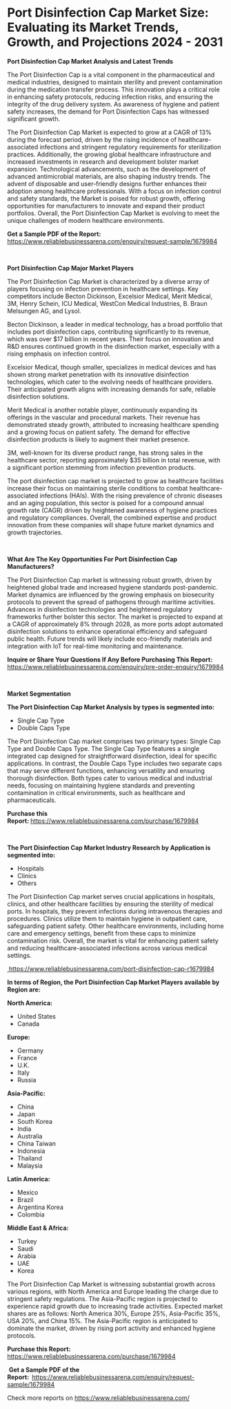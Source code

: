<p><h1>Port Disinfection Cap Market Size: Evaluating its Market Trends, Growth, and Projections 2024 - 2031</h1></p><p><strong>Port Disinfection Cap Market Analysis and Latest Trends</strong></p>
<p><p>The Port Disinfection Cap is a vital component in the pharmaceutical and medical industries, designed to maintain sterility and prevent contamination during the medication transfer process. This innovation plays a critical role in enhancing safety protocols, reducing infection risks, and ensuring the integrity of the drug delivery system. As awareness of hygiene and patient safety increases, the demand for Port Disinfection Caps has witnessed significant growth.</p><p>The Port Disinfection Cap Market is expected to grow at a CAGR of 13% during the forecast period, driven by the rising incidence of healthcare-associated infections and stringent regulatory requirements for sterilization practices. Additionally, the growing global healthcare infrastructure and increased investments in research and development bolster market expansion. Technological advancements, such as the development of advanced antimicrobial materials, are also shaping industry trends. The advent of disposable and user-friendly designs further enhances their adoption among healthcare professionals. With a focus on infection control and safety standards, the Market is poised for robust growth, offering opportunities for manufacturers to innovate and expand their product portfolios. Overall, the Port Disinfection Cap Market is evolving to meet the unique challenges of modern healthcare environments.</p></p>
<p><strong>Get a Sample PDF of the Report:&nbsp;</strong> <a href="https://www.reliablebusinessarena.com/enquiry/request-sample/1679984?utm_campaign=1835&utm_medium=2&utm_source=Github&utm_content=ia&utm_term=28122024&utm_id=port-disinfection-cap">https://www.reliablebusinessarena.com/enquiry/request-sample/1679984</a></p>
<p>&nbsp;</p>
<p><strong>Port Disinfection Cap Major Market Players</strong></p>
<p><p>The Port Disinfection Cap Market is characterized by a diverse array of players focusing on infection prevention in healthcare settings. Key competitors include Becton Dickinson, Excelsior Medical, Merit Medical, 3M, Henry Schein, ICU Medical, WestCon Medical Industries, B. Braun Melsungen AG, and Lysol.</p><p>Becton Dickinson, a leader in medical technology, has a broad portfolio that includes port disinfection caps, contributing significantly to its revenue, which was over $17 billion in recent years. Their focus on innovation and R&D ensures continued growth in the disinfection market, especially with a rising emphasis on infection control.</p><p>Excelsior Medical, though smaller, specializes in medical devices and has shown strong market penetration with its innovative disinfection technologies, which cater to the evolving needs of healthcare providers. Their anticipated growth aligns with increasing demands for safe, reliable disinfection solutions.</p><p>Merit Medical is another notable player, continuously expanding its offerings in the vascular and procedural markets. Their revenue has demonstrated steady growth, attributed to increasing healthcare spending and a growing focus on patient safety. The demand for effective disinfection products is likely to augment their market presence.</p><p>3M, well-known for its diverse product range, has strong sales in the healthcare sector, reporting approximately $35 billion in total revenue, with a significant portion stemming from infection prevention products.</p><p>The port disinfection cap market is projected to grow as healthcare facilities increase their focus on maintaining sterile conditions to combat healthcare-associated infections (HAIs). With the rising prevalence of chronic diseases and an aging population, this sector is poised for a compound annual growth rate (CAGR) driven by heightened awareness of hygiene practices and regulatory compliances. Overall, the combined expertise and product innovation from these companies will shape future market dynamics and growth trajectories.</p></p>
<p>&nbsp;</p>
<p><strong>What Are The Key Opportunities For Port Disinfection Cap Manufacturers?</strong></p>
<p><p>The Port Disinfection Cap market is witnessing robust growth, driven by heightened global trade and increased hygiene standards post-pandemic. Market dynamics are influenced by the growing emphasis on biosecurity protocols to prevent the spread of pathogens through maritime activities. Advances in disinfection technologies and heightened regulatory frameworks further bolster this sector. The market is projected to expand at a CAGR of approximately 8% through 2028, as more ports adopt automated disinfection solutions to enhance operational efficiency and safeguard public health. Future trends will likely include eco-friendly materials and integration with IoT for real-time monitoring and maintenance.</p></p>
<p><strong>Inquire or Share Your Questions If Any Before Purchasing This Report:</strong> <a href="https://www.reliablebusinessarena.com/enquiry/pre-order-enquiry/1679984?utm_campaign=1835&utm_medium=2&utm_source=Github&utm_content=ia&utm_term=28122024&utm_id=port-disinfection-cap">https://www.reliablebusinessarena.com/enquiry/pre-order-enquiry/1679984</a></p>
<p>&nbsp;</p>
<p><strong>Market Segmentation</strong></p>
<p><strong>The Port Disinfection Cap Market Analysis by types is segmented into:</strong></p>
<p><ul><li>Single Cap Type</li><li>Double Caps Type</li></ul></p>
<p><p>The Port Disinfection Cap market comprises two primary types: Single Cap Type and Double Caps Type. The Single Cap Type features a single integrated cap designed for straightforward disinfection, ideal for specific applications. In contrast, the Double Caps Type includes two separate caps that may serve different functions, enhancing versatility and ensuring thorough disinfection. Both types cater to various medical and industrial needs, focusing on maintaining hygiene standards and preventing contamination in critical environments, such as healthcare and pharmaceuticals.</p></p>
<p><strong>Purchase this Report:&nbsp;</strong><a href="https://www.reliablebusinessarena.com/purchase/1679984?utm_campaign=1835&utm_medium=2&utm_source=Github&utm_content=ia&utm_term=28122024&utm_id=port-disinfection-cap">https://www.reliablebusinessarena.com/purchase/1679984</a></p>
<p>&nbsp;</p>
<p><strong>The Port Disinfection Cap Market Industry Research by Application is segmented into:</strong></p>
<p><ul><li>Hospitals</li><li>Clinics</li><li>Others</li></ul></p>
<p><p>The Port Disinfection Cap market serves crucial applications in hospitals, clinics, and other healthcare facilities by ensuring the sterility of medical ports. In hospitals, they prevent infections during intravenous therapies and procedures. Clinics utilize them to maintain hygiene in outpatient care, safeguarding patient safety. Other healthcare environments, including home care and emergency settings, benefit from these caps to minimize contamination risk. Overall, the market is vital for enhancing patient safety and reducing healthcare-associated infections across various medical settings.</p></p>
<p><a href="https://www.reliablebusinessarena.com/port-disinfection-cap-r1679984?utm_campaign=1835&utm_medium=2&utm_source=Github&utm_content=ia&utm_term=28122024&utm_id=port-disinfection-cap">&nbsp;https://www.reliablebusinessarena.com/port-disinfection-cap-r1679984</a></p>
<p><strong>In terms of Region, the Port Disinfection Cap Market Players available by Region are:</strong></p>
<p>
    <p> <strong> North America: </strong>
        <ul>
            <li>United States</li>
            <li>Canada</li>
        </ul>
        </p> 
    <p> <strong> Europe: </strong>
        <ul>
            <li>Germany</li>
            <li>France</li>
            <li>U.K.</li>
            <li>Italy</li>
            <li>Russia</li>
        </ul>
        </p> 
    <p> <strong> Asia-Pacific: </strong>
        <ul>
            <li>China</li>
            <li>Japan</li>
            <li>South Korea</li>
            <li>India</li>
            <li>Australia</li>
            <li>China Taiwan</li>
            <li>Indonesia</li>
            <li>Thailand</li>
            <li>Malaysia</li>
        </ul>
        </p> 
    <p> <strong> Latin America: </strong>
        <ul>
            <li>Mexico</li>
            <li>Brazil</li>
            <li>Argentina Korea</li>
            <li>Colombia</li>
        </ul>
        </p> 
    <p> <strong> Middle East & Africa: </strong>
        <ul>
            <li>Turkey</li>
            <li>Saudi</li>
            <li>Arabia</li>
            <li>UAE</li>
            <li>Korea</li>
        </ul>
    </p>
    </p>
<p><p>The Port Disinfection Cap Market is witnessing substantial growth across various regions, with North America and Europe leading the charge due to stringent safety regulations. The Asia-Pacific region is projected to experience rapid growth due to increasing trade activities. Expected market shares are as follows: North America 30%, Europe 25%, Asia-Pacific 35%, USA 20%, and China 15%. The Asia-Pacific region is anticipated to dominate the market, driven by rising port activity and enhanced hygiene protocols.</p></p>
<p><strong>Purchase this Report: </strong><a href="https://www.reliablebusinessarena.com/purchase/1679984?utm_campaign=1835&utm_medium=2&utm_source=Github&utm_content=ia&utm_term=28122024&utm_id=port-disinfection-cap">https://www.reliablebusinessarena.com/purchase/1679984</a></p>
<p>&nbsp;<strong>Get a Sample PDF of the Report:&nbsp;&nbsp;</strong><a href="https://www.reliablebusinessarena.com/enquiry/request-sample/1679984?utm_campaign=1835&utm_medium=2&utm_source=Github&utm_content=ia&utm_term=28122024&utm_id=port-disinfection-cap">https://www.reliablebusinessarena.com/enquiry/request-sample/1679984</a></p>
<p><strong></strong></p>
<p>Check more reports on <a href="https://www.reliablebusinessarena.com/?utm_campaign=1835&utm_medium=2&utm_source=Github&utm_content=ia&utm_term=28122024&utm_id=port-disinfection-cap">https://www.reliablebusinessarena.com/</a></p>